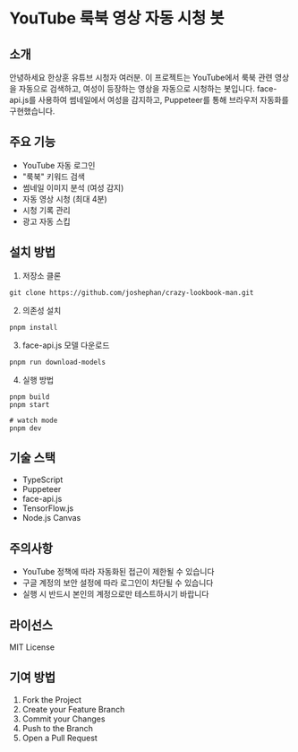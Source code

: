 # YouTube 룩북 영상 자동 시청 봇

## 소개

안녕하세요 한상훈 유튜브 시청자 여러분. 이 프로젝트는 YouTube에서 룩북 관련 영상을 자동으로 검색하고, 여성이 등장하는 영상을 자동으로 시청하는 봇입니다. face-api.js를 사용하여 썸네일에서 여성을 감지하고, Puppeteer를 통해 브라우저 자동화를 구현했습니다.

## 주요 기능

- YouTube 자동 로그인
- "룩북" 키워드 검색
- 썸네일 이미지 분석 (여성 감지)
- 자동 영상 시청 (최대 4분)
- 시청 기록 관리
- 광고 자동 스킵

## 설치 방법

1. 저장소 클론

```
git clone https://github.com/joshephan/crazy-lookbook-man.git
```

2. 의존성 설치

```
pnpm install
```

3. face-api.js 모델 다운로드

```
pnpm run download-models
```

4. 실행 방법

```
pnpm build
pnpm start

# watch mode
pnpm dev
```

## 기술 스택

- TypeScript
- Puppeteer
- face-api.js
- TensorFlow.js
- Node.js Canvas

## 주의사항

- YouTube 정책에 따라 자동화된 접근이 제한될 수 있습니다
- 구글 계정의 보안 설정에 따라 로그인이 차단될 수 있습니다
- 실행 시 반드시 본인의 계정으로만 테스트하시기 바랍니다

## 라이선스

MIT License

## 기여 방법

1. Fork the Project
2. Create your Feature Branch
3. Commit your Changes
4. Push to the Branch
5. Open a Pull Request